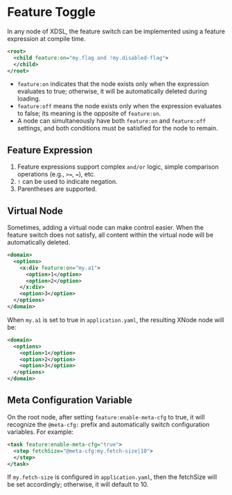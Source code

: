 # Feature Toggle

In any node of XDSL, the feature switch can be implemented using a feature expression at compile time.

```xml
<root>
  <child feature:on="my.flag and !my.disabled-flag">
  </child>
</root>
```

* `feature:on` indicates that the node exists only when the expression evaluates to true; otherwise, it will be automatically deleted during loading.
* `feature:off` means the node exists only when the expression evaluates to false; its meaning is the opposite of `feature:on`.
* A node can simultaneously have both `feature:on` and `feature:off` settings, and both conditions must be satisfied for the node to remain.

## Feature Expression

1. Feature expressions support complex `and/or` logic, simple comparison operations (e.g., `>=`, `=`), etc.
2. `!` can be used to indicate negation.
3. Parentheses are supported.

## Virtual Node

Sometimes, adding a virtual node can make control easier. When the feature switch does not satisfy, all content within the virtual node will be automatically deleted.

```xml
<domain>
  <options>
    <x:div feature:on="my.a1">
      <option>1</option>
      <option>2</option>
    </x:div>
    <option>3</option>
  </options>
</domain>
```

When `my.a1` is set to true in `application.yaml`, the resulting XNode node will be:

```xml
<domain>
  <options>
    <option>1</option>
    <option>2</option>
    <option>3</option>
  </options>
</domain>
```

## Meta Configuration Variable

On the root node, after setting `feature:enable-meta-cfg` to true, it will recognize the `@meta-cfg:` prefix and automatically switch configuration variables. For example:

```xml
<task feature:enable-meta-cfg="true">
  <step fetchSize="@meta-cfg:my.fetch-size|10">
  </step>
</task>
```

If `my.fetch-size` is configured in `application.yaml`, then the fetchSize will be set accordingly; otherwise, it will default to 10.
